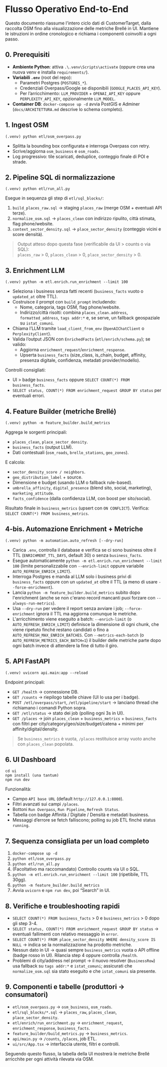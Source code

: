 # Flusso Operativo End-to-End

Questo documento riassume l'intero ciclo dati di CustomerTarget, dalla raccolta OSM fino alla visualizzazione delle metriche Brellé in UI. Mantiene le istruzioni in ordine cronologico e richiama i componenti coinvolti a ogni passo.

## 0. Prerequisiti
- **Ambiente Python**: attiva `.\.venv\Scripts\activate` (oppure crea una nuova venv e installa `requirements/`).
- **Variabili `.env`** (root del repo):
  - Parametri Postgres (`POSTGRES_*`).
  - Credenziali Overpass/Google se disponibili (`GOOGLE_PLACES_API_KEY`).
  - Per l’arricchimento: `LLM_PROVIDER` + `OPENAI_API_KEY` oppure `PERPLEXITY_API_KEY`, opzionalmente `LLM_MODEL`.
- **Container DB**: `docker-compose up -d` avvia PostGIS e Adminer (`docs/ARCHITETTURA.md` descrive lo schema completo).

## 1. Ingest OSM
```
(.venv) python etl/osm_overpass.py
```
- Splitta la bounding box configurata e interroga Overpass con retry.
- Scrive/aggiorna `osm_business` e `osm_roads`.
- Log progressivo: tile scaricati, deduplice, conteggio finale di POI e strade.

## 2. Pipeline SQL di normalizzazione
```
(.venv) python etl/run_all.py
```
Esegue in sequenza gli step di `etl/sql_blocks/`:
1. `build_places_raw.sql` → staging `places_raw` (merge OSM + eventuali API terze).
2. `normalize_osm.sql` → `places_clean` con indirizzo ripulito, città stimata, flag phone/website.
3. `context_sector_density.sql` → `place_sector_density` (conteggio vicini e score densità).

> Output atteso dopo questa fase (verificabile da UI > counts o via SQL):  
> `places_raw` > 0, `places_clean` > 0, `place_sector_density` > 0.

## 3. Enrichment LLM
```
(.venv) python -m etl.enrich.run_enrichment --limit 100
```
- Seleziona i business senza fatti recenti (`business_facts` vuoto o `updated_at` oltre TTL).
- Costruisce il prompt con `build_prompt` includendo:
  - Nome, categoria, tags OSM, flag phone/website.
  - Indirizzo/città risolti: combina `places_clean.address`, `formatted_address`, `tags addr:*` e, se serve, un fallback geospaziale su `istat_comuni`.
- Chiama l’LLM tramite `load_client_from_env` (`OpenAIChatClient` o `PerplexityClient`).
- Valida l’output JSON con `EnrichedFacts` (`etl/enrich/schema.py`); se valido:
  - Aggiorna `enrichment_request`/`enrichment_response`.
  - Upserta `business_facts` (size_class, is_chain, budget, affinity, presenza digitale, confidenza, metadati provider/modello).

Controlli consigliati:
- UI > badge `business_facts` oppure `SELECT COUNT(*) FROM business_facts`.
- `SELECT status, COUNT(*) FROM enrichment_request GROUP BY status` per eventuali errori.

## 4. Feature Builder (metriche Brellé)
```
(.venv) python -m feature_builder.build_metrics
```
Aggrega le sorgenti principali:
- `places_clean`, `place_sector_density`.
- `business_facts` (output LLM).
- Dati contestuali (`osm_roads`, `brello_stations`, `geo_zones`).

E calcola:
- `sector_density_score / neighbors`.
- `geo_distribution_label` + source.
- Dimensione e budget (usando LLM o fallback rule-based).
- `umbrella_affinity`, `digital_presence` (blend sito, social, marketing), `marketing_attitude`.
- `facts_confidence` (dalla confidenza LLM, con boost per sito/social).

Risultato finale in `business_metrics` (upsert con `ON CONFLICT`). Verifica: `SELECT COUNT(*) FROM business_metrics`.

## 4-bis. Automazione Enrichment + Metriche
```
(.venv) python -m automation.auto_refresh [--dry-run]
```
- Carica `.env`, controlla il database e verifica se ci sono business oltre il TTL (`ENRICHMENT_TTL_DAYS`, default 30) o senza `business_facts`.
- Esegue automaticamente `python -m etl.enrich.run_enrichment --limit 100` (limite personalizzabile con `--enrich-limit` oppure variabile `AUTO_REFRESH_ENRICH_LIMIT`).
- Interroga Postgres e manda al LLM solo i business privi di `business_facts` oppure con un `updated_at` oltre il TTL (a meno di usare `--force-enrichment`).
- Lancia `python -m feature_builder.build_metrics` subito dopo l'enrichment (anche se non c'erano record mancanti puoi forzare con `--always-run-metrics`).
- Usa `--dry-run` per vedere il report senza avviare i job; `--force-enrichment` ignora il TTL ma aggiorna comunque le metriche.
- L'arricchimento viene eseguito a batch: `--enrich-limit` (o `AUTO_REFRESH_ENRICH_LIMIT`) definisce la dimensione di ogni chunk, che viene ripetuto finché restano candidati o fino a `AUTO_REFRESH_MAX_ENRICH_BATCHES`. Con `--metrics-each-batch` (o `AUTO_REFRESH_METRICS_EACH_BATCH=1`) il builder delle metriche parte dopo ogni batch invece di attendere la fine di tutto il giro.

## 5. API FastAPI
```
(.venv) uvicorn api.main:app --reload
```
Endpoint principali:
- `GET /health` → connessione DB.
- `GET /counts` → riepilogo tabelle chiave (UI lo usa per i badge).
- `POST /etl/overpass/start`, `/etl/pipeline/start` → lanciano thread che richiamano i comandi Python sopra.
- `GET /etl/status` → stato dei job (polling ogni 3s in UI).
- `GET /places` → join `places_clean` + `business_metrics` + `business_facts` con filtri per city/category/geo/size/budget/catena + minimi per affinity/digital/density.

> Se `business_metrics` è vuota, `/places` restituisce array vuoto anche con `places_clean` popolata.

## 6. UI Dashboard
```
cd ui
npm install (una tantum)
npm run dev
```
Funzionalità:
- Campo `API base URL` (default `http://127.0.0.1:8000`).
- Filtri avanzati sui campi `/places`.
- Bottoni `Run Overpass`, `Run Pipeline`, `Refresh Status`.
- Tabella con badge Affinità / Digitale / Densità e metadati business.
- Messaggi d’errore se fetch falliscono; polling su job ETL finché status `running`.

## 7. Sequenza consigliata per un load completo
1. `docker-compose up -d`
2. `python etl/osm_overpass.py`
3. `python etl/run_all.py`
4. (Facoltativo ma raccomandato) Controllo counts via UI o SQL.
5. `python -m etl.enrich.run_enrichment --limit 100` (ripetibile, TTL 30gg).
6. `python -m feature_builder.build_metrics`
7. Avvia `uvicorn` e `npm run dev`, poi “Search” in UI.

## 8. Verifiche e troubleshooting rapidi
- `SELECT COUNT(*) FROM business_facts` > 0 e `business_metrics` > 0 dopo gli step 3-4.
- `SELECT status, COUNT(*) FROM enrichment_request GROUP BY status` → eventuali fallimenti con relativo messaggio in `error`.
- `SELECT COUNT(*) FROM place_sector_density WHERE density_score IS NULL` → indica se la normalizzazione ha prodotto metriche.
- Nessun dato in UI → quasi sempre `business_metrics` vuota o API offline (badge rosso in UI). Rilancia step 4 oppure controlla `/health`.
- Problemi di city/address nel prompt → il nuovo resolver (`BusinessRow`) usa fallback su `tags addr:*` e `istat_comuni`; assicurati che `normalize_osm.sql` sia stato eseguito e che `istat_comuni` sia presente.

## 9. Componenti e tabelle (produttori → consumatori)
- `etl/osm_overpass.py` → `osm_business`, `osm_roads`.
- `etl/sql_blocks/*.sql` → `places_raw`, `places_clean`, `place_sector_density`.
- `etl/enrich/run_enrichment.py` → `enrichment_request`, `enrichment_response`, `business_facts`.
- `feature_builder/build_metrics.py` → `business_metrics`.
- `api/main.py` → `/counts`, `/places`, job ETL.
- `ui/src/App.tsx` → interfaccia utente, filtri e controlli.

Seguendo questo flusso, la tabella della UI mostrerà le metriche Brellé arricchite per ogni attività rilevata via OSM.
